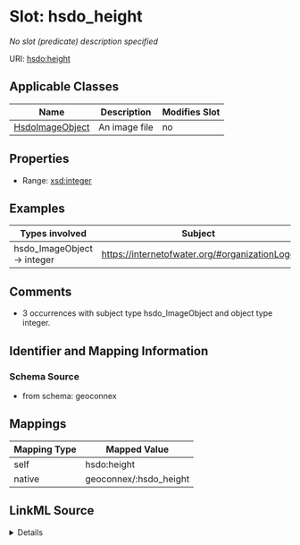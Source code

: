 

# Slot: hsdo_height


_No slot (predicate) description specified_





URI: [hsdo:height](http://schema.org/height)



<!-- no inheritance hierarchy -->





## Applicable Classes

| Name | Description | Modifies Slot |
| --- | --- | --- |
| [HsdoImageObject](../classes/HsdoImageObject.md) | An image file |  no  |







## Properties

* Range: [xsd:integer](xsd:integer)






## Examples

| Types involved | Subject | Predicate | Object |
| --- | --- | --- | --- |
| hsdo_ImageObject → integer | https://internetofwater.org/#organizationLogo | hsdo:height | 144 |


## Comments

* 3 occurrences with subject type hsdo_ImageObject and object type integer.

## Identifier and Mapping Information







### Schema Source


* from schema: geoconnex




## Mappings

| Mapping Type | Mapped Value |
| ---  | ---  |
| self | hsdo:height |
| native | geoconnex/:hsdo_height |




## LinkML Source

<details>
```yaml
name: hsdo_height
description: No slot (predicate) description specified
comments:
- 3 occurrences with subject type hsdo_ImageObject and object type integer.
examples:
- description: hsdo_ImageObject → integer
  object:
    example_object: '144'
    example_predicate: hsdo:height
    example_subject: https://internetofwater.org/#organizationLogo
from_schema: geoconnex
rank: 1000
slot_uri: hsdo:height
alias: hsdo_height
domain_of:
- hsdo_ImageObject
range: integer

```
</details>